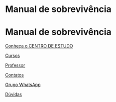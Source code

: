 # Manual de sobrevivência

# Manual de sobrevivência

<div id="menuBtn" class="container text-center">
      <div class="row">
        <a href="#" class="btnMapa col c1"><p class="n1">Conheça o CENTRO DE ESTUDO</p></a>
      </div>
      <div class="row">
      <a href="https://sig.ifac.edu.br/sigaa/verTelaLogin.do" class="btnMapa col"><p class="n1">Cursos</p></a>
      <a href="#/paginas/Professor.md" class="btnMapa col"><p class="n1">Professor</p></a>
      <a href="https://plataforma.bvirtual.com.br/Account/Login" class="btnMapa col"><p class="n1">Contatos</p></a>
      </div>
      <div class="row">
      <a href="#" class="btnMapa col"><p class="n1">Grupo WhatsApp</p></a>
      <a href="https://github.com/Solar-Software-Laboratory/manual-de-sobrevivencia" class="btnMapa col"><p class="n1">Dúvidas</p></a>
      </div>
</div>
